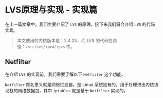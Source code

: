 # LVS原理与实现 - 实现篇

在上一篇文章中，我们主要介绍了 `LVS` 的原理，接下来我们将会介绍 `LVS` 的代码实现。

>   本文使用的内核版本是：2.4.23，而 LVS 的代码在路径：`/src/net/ipv4/ipvs` 中。

## Netfilter

在介绍 `LVS` 的实现前，我们需要了解以下 `Netfilter` 这个功能。

`Netfilter` 顾名思义就是网络过滤器，是 Linux 系统独有的，用于处理进出内核协议栈的网络数据包，其中 `iptables` 就是基于 `Netfilter` 实现的。

